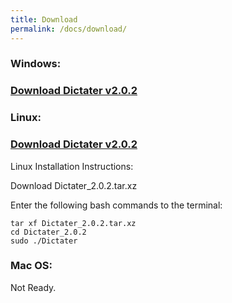 ```yaml
---
title: Download
permalink: /docs/download/
---
```


### <i class="fa fa-windows" aria-hidden="true"></i> Windows:
### [Download Dictater v2.0.2](https://github.com/muhammeteminturgut/Dictater/releases/download/v2.0.2/DictaterSetup.exe)

### <i class="fa fa-linux" aria-hidden="true"></i> Linux:  
### [Download Dictater v2.0.2](https://github.com/muhammeteminturgut/Dictater/releases/download/v2.0.2/Dictater_2.0.2.tar.xz)
Linux Installation Instructions:

Download Dictater_2.0.2.tar.xz

Enter the following bash commands to the terminal:
```
tar xf Dictater_2.0.2.tar.xz
cd Dictater_2.0.2
sudo ./Dictater
```
### <i class="fa fa-apple" aria-hidden="true"></i> Mac OS:
Not Ready.

